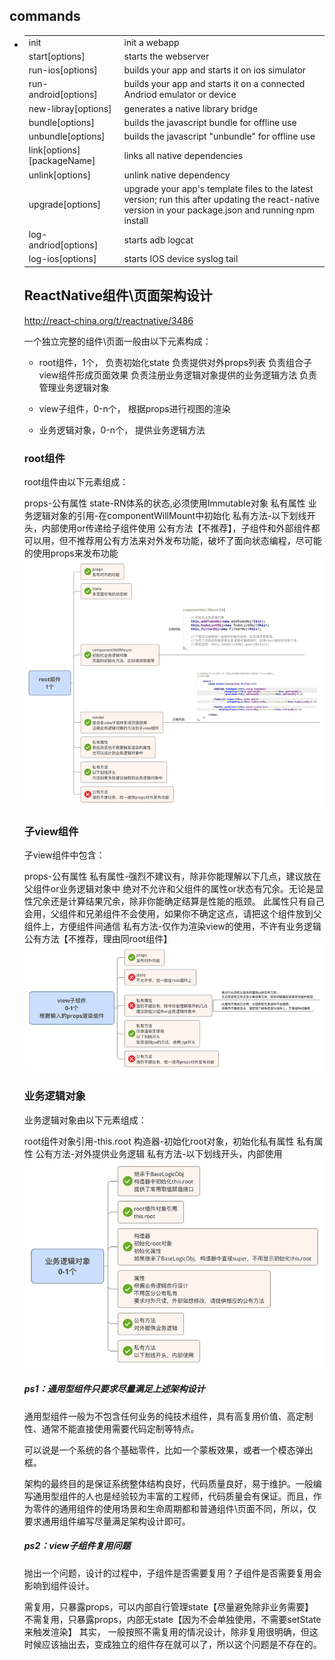 
## commands

* <table>
<tr><td>init<appName></td><td>init a webapp</td></tr>
    <tr><td>start[options]</td><td>starts the webserver</td></tr>
    <tr><td>run-ios[options]</td><td>builds your app and starts it on ios simulator</td></tr>
    <tr><td>run-android[options]</td><td>builds your app and starts it on a connected Andriod emulator or device</td></tr>
    <tr><td>new-libray[options]</td><td>generates a native library bridge</td></tr>
    <tr><td>bundle[options]</td><td>builds the javascript bundle for offline use </td></tr>
    <tr><td>unbundle[options]</td><td>builds the javascript "unbundle" for offline use </td></tr>
    <tr><td>link[options][packageName]</td><td>links all native dependencies</td></tr>
    <tr><td>unlink[options]<packageName></td><td>unlink native dependency</td></tr>
    <tr><td>upgrade[options]</td><td>upgrade your app's template files to the latest version; run this after updating the react-native version in your package.json and running npm install</td></tr>
    <tr><td>log-andriod[options]</td><td>starts adb logcat</td></tr>
    <tr><td>log-ios[options]</td><td>starts IOS device syslog tail</td></tr>
  </table>

  ## ReactNative组件\页面架构设计  
http://react-china.org/t/reactnative/3486

一个独立完整的组件\页面一般由以下元素构成：

* root组件，1个，
负责初始化state
负责提供对外props列表
负责组合子view组件形成页面效果
负责注册业务逻辑对象提供的业务逻辑方法
负责管理业务逻辑对象

* view子组件，0-n个，
根据props进行视图的渲染

* 业务逻辑对象，0-n个，
提供业务逻辑方法

### root组件

root组件由以下元素组成：

props-公有属性
state-RN体系的状态,必须使用Immutable对象
私有属性
业务逻辑对象的引用-在componentWillMount中初始化
私有方法-以下划线开头，内部使用or传递给子组件使用
公有方法【不推荐】，子组件和外部组件都可以用，但不推荐用公有方法来对外发布功能，破坏了面向状态编程，尽可能的使用props来发布功能
<img src = "img/react-native-root.png" />
### 子view组件

子view组件中包含：

props-公有属性
私有属性-强烈不建议有，除非你能理解以下几点，建议放在父组件or业务逻辑对象中
绝对不允许和父组件的属性or状态有冗余。无论是显性冗余还是计算结果冗余，除非你能确定结算是性能的瓶颈。
此属性只有自己会用，父组件和兄弟组件不会使用，如果你不确定这点，请把这个组件放到父组件上，方便组件间通信
私有方法-仅作为渲染view的使用，不许有业务逻辑
公有方法【不推荐，理由同root组件】
<img src = "img/react-native-view.png" />

### 业务逻辑对象

业务逻辑对象由以下元素组成：

root组件对象引用-this.root
构造器-初始化root对象，初始化私有属性
私有属性
公有方法-对外提供业务逻辑
私有方法-以下划线开头，内部使用
<img src = "./img/react-native-logic.png" />

<h5>ps1：通用型组件只要求尽量满足上述架构设计</h5>

通用型组件一般为不包含任何业务的纯技术组件，具有高复用价值、高定制性、通常不能直接使用需要代码定制等特点。

可以说是一个系统的各个基础零件，比如一个蒙板效果，或者一个模态弹出框。

架构的最终目的是保证系统整体结构良好，代码质量良好，易于维护。一般编写通用型组件的人也是经验较为丰富的工程师，代码质量会有保证。而且，作为零件的通用组件的使用场景和生命周期都和普通组件\页面不同，所以，仅要求通用组件编写尽量满足架构设计即可。

<h5>ps2：view子组件复用问题</h5>

抛出一个问题，设计的过程中，子组件是否需要复用？子组件是否需要复用会影响到组件设计。

需复用，只暴露props，可以内部自行管理state【尽量避免除非业务需要】
不需复用，只暴露props，内部无state【因为不会单独使用，不需要setState来触发渲染】
其实， 一般按照不需复用的情况设计，除非复用很明确，但这时候应该抽出去，变成独立的组件存在就可以了，所以这个问题是不存在的。
